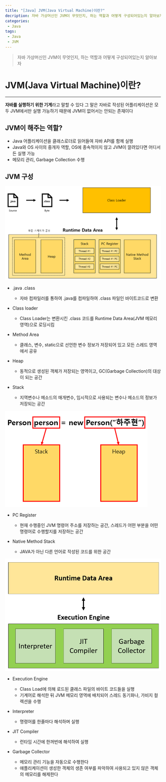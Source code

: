 ```yaml
---
title: "[Java] JVM(Java Virtual Machine)이란?"
decription: 자바 가상머신인 JVM이 무엇인지, 하는 역할과 어떻게 구성되어있는지 알아보자
categories:
 - Java
tags:
 - Java
 - JVM
---
```


> 자바 가상머신인 JVM이 무엇인지, 하는 역할과 어떻게 구성되어있는지 알아보자

# JVM(Java Virtual Machine)이란?

<hr>

**자바를 실행하기 위한 기계**라고 말할 수 있다 그 말은 자바로 작성된 어플리케이션은 모두 JVM에서만 실행 가능하기 때문에 JVM이 없어서는 안되는 존재이다

## JVM이 해주는 역할?

- Java 어플리케이션을 클래스로더로 읽어들여 자바 API를 함께 실행
- Java와 OS 사이의 중개자 역할, OS에 종속적이지 않고 JVM이 깔려있다면 어디서든 실행 가능
- 메모리 관리, Garbage Collection 수행

## JVM 구성

![JVM](/assets/postImages/JVMConcept/JVM.PNG)

- .java .class
  - 자바 컴파일러를 통하여 .java를 컴파일하여 .class 파일인 바이트코드로 변환

- Class loader
  - Class Loader는 변환시킨 .class 코드를 Runtime Data Area(JVM 메모리 영역)으로 로딩시킴

- Method Area
  - 클래스, 변수, static으로 선언한 변수 정보가 저장되어 있고 모든 스레드 영역에서 공유

- Heap
  - 동적으로 생성된 객체가 저장되는 영역이고, GC(Garbage Collection)의 대상이 되는 공간

- Stack
  - 지역변수나 메소드의 매개변수, 임시적으로 사용되는 변수나 메소드의 정보가 저장되는 공간

![JVM2](/assets/postImages/JVMConcept/JVM2.PNG)

- PC Register
  - 현재 수행중인 JVM 명령어 주소를 저장하는 공간, 스레드가 어떤 부분을 어떤 명령어로 수행할지를 저장하는 공간

- Native Method Stack
  - JAVA가 아닌 다른 언어로 작성된 코드를 위한 공간


![JVM3](/assets/postImages/JVMConcept/JVM3.PNG)

- Execution Engine
  - Class Load에 의해 로드된 클래스 파일의 바이트 코드들을 실행
  - 기계어로 해석한 뒤 JVM 메모리 영역에 배치되어 스레드 동기화나, 가비지 컬렉션을 수행

- Interpreter
  - 명령어를 한줄마다 해석하며 실행

- JIT Compiler
  - 런타임 시간에 한꺼번에 해석하여 실행

- Garbage Collector
  - 메모리 관리 기능을 자동으로 수행한다
  - 애플리케이션이 생성한 객체의 생존 여부를 파악하여 사용되고 있지 않은 객체의 메모리를 해제한다
